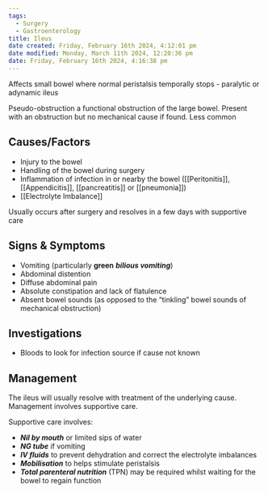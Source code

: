 ```yaml
---
tags:
  - Surgery
  - Gastroenterology
title: Ileus
date created: Friday, February 16th 2024, 4:12:01 pm
date modified: Monday, March 11th 2024, 12:20:36 pm
date: Friday, February 16th 2024, 4:16:38 pm
---
```

Affects small bowel where normal peristalsis temporally stops - paralytic  or adynamic ileus

Pseudo-obstruction a functional obstruction of the large bowel. Present with an obstruction but no mechanical cause if found. Less common 

## Causes/Factors

- Injury to the bowel
- Handling of the bowel during surgery
- Inflammation of infection in or nearby the bowel ([[Peritonitis]], [[Appendicitis]], [[pancreatitis]] or [[pneumonia]])
- [[Electrolyte Imbalance]]

Usually occurs after surgery and resolves in a few days with supportive care

## Signs & Symptoms

- Vomiting (particularly **green** **_bilious vomiting_**)
- Abdominal distention 
- Diffuse abdominal pain
- Absolute constipation and lack of flatulence
- Absent bowel sounds (as opposed to the “tinkling” bowel sounds of mechanical obstruction)

## Investigations

- Bloods to look for infection source if cause not known

## Management

The ileus will usually resolve with treatment of the underlying cause. Management involves supportive care.

Supportive care involves:

- **_Nil by mouth_** or limited sips of water
- **_NG tube_** if vomiting
- **_IV fluids_** to prevent dehydration and correct the electrolyte imbalances
- **_Mobilisation_** to helps stimulate peristalsis
- **_Total parenteral nutrition_** (TPN) may be required whilst waiting for the bowel to regain function

